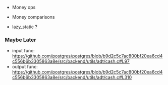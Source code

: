* Money ops
* Money comparisons

* lazy_static ?


### Maybe Later
* input func: https://github.com/postgres/postgres/blob/b9d2c5c7ac800bf20ea6cd4c556b6b3305863a8e/src/backend/utils/adt/cash.c#L97
* output func: https://github.com/postgres/postgres/blob/b9d2c5c7ac800bf20ea6cd4c556b6b3305863a8e/src/backend/utils/adt/cash.c#L310
